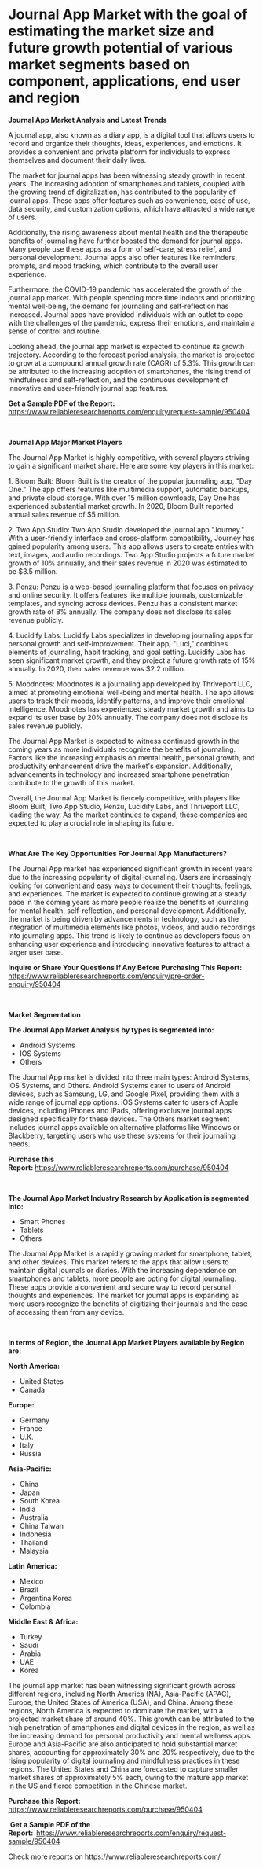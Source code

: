 <p><h1>Journal App Market with the goal of estimating the market size and future growth potential of various market segments based on component, applications, end user and region</h1></p><p><strong>Journal App Market Analysis and Latest Trends</strong></p>
<p><p>A journal app, also known as a diary app, is a digital tool that allows users to record and organize their thoughts, ideas, experiences, and emotions. It provides a convenient and private platform for individuals to express themselves and document their daily lives.</p><p>The market for journal apps has been witnessing steady growth in recent years. The increasing adoption of smartphones and tablets, coupled with the growing trend of digitalization, has contributed to the popularity of journal apps. These apps offer features such as convenience, ease of use, data security, and customization options, which have attracted a wide range of users.</p><p>Additionally, the rising awareness about mental health and the therapeutic benefits of journaling have further boosted the demand for journal apps. Many people use these apps as a form of self-care, stress relief, and personal development. Journal apps also offer features like reminders, prompts, and mood tracking, which contribute to the overall user experience.</p><p>Furthermore, the COVID-19 pandemic has accelerated the growth of the journal app market. With people spending more time indoors and prioritizing mental well-being, the demand for journaling and self-reflection has increased. Journal apps have provided individuals with an outlet to cope with the challenges of the pandemic, express their emotions, and maintain a sense of control and routine.</p><p>Looking ahead, the journal app market is expected to continue its growth trajectory. According to the forecast period analysis, the market is projected to grow at a compound annual growth rate (CAGR) of 5.3%. This growth can be attributed to the increasing adoption of smartphones, the rising trend of mindfulness and self-reflection, and the continuous development of innovative and user-friendly journal app features.</p></p>
<p><strong>Get a Sample PDF of the Report:&nbsp;</strong> <a href="https://www.reliableresearchreports.com/enquiry/request-sample/950404">https://www.reliableresearchreports.com/enquiry/request-sample/950404</a></p>
<p>&nbsp;</p>
<p><strong>Journal App Major Market Players</strong></p>
<p><p>The Journal App Market is highly competitive, with several players striving to gain a significant market share. Here are some key players in this market:</p><p>1. Bloom Built: Bloom Built is the creator of the popular journaling app, "Day One." The app offers features like multimedia support, automatic backups, and private cloud storage. With over 15 million downloads, Day One has experienced substantial market growth. In 2020, Bloom Built reported annual sales revenue of $5 million.</p><p>2. Two App Studio: Two App Studio developed the journal app "Journey." With a user-friendly interface and cross-platform compatibility, Journey has gained popularity among users. This app allows users to create entries with text, images, and audio recordings. Two App Studio projects a future market growth of 10% annually, and their sales revenue in 2020 was estimated to be $3.5 million.</p><p>3. Penzu: Penzu is a web-based journaling platform that focuses on privacy and online security. It offers features like multiple journals, customizable templates, and syncing across devices. Penzu has a consistent market growth rate of 8% annually. The company does not disclose its sales revenue publicly.</p><p>4. Lucidify Labs: Lucidify Labs specializes in developing journaling apps for personal growth and self-improvement. Their app, "Luci," combines elements of journaling, habit tracking, and goal setting. Lucidify Labs has seen significant market growth, and they project a future growth rate of 15% annually. In 2020, their sales revenue was $2.2 million.</p><p>5. Moodnotes: Moodnotes is a journaling app developed by Thriveport LLC, aimed at promoting emotional well-being and mental health. The app allows users to track their moods, identify patterns, and improve their emotional intelligence. Moodnotes has experienced steady market growth and aims to expand its user base by 20% annually. The company does not disclose its sales revenue publicly.</p><p>The Journal App Market is expected to witness continued growth in the coming years as more individuals recognize the benefits of journaling. Factors like the increasing emphasis on mental health, personal growth, and productivity enhancement drive the market's expansion. Additionally, advancements in technology and increased smartphone penetration contribute to the growth of this market.</p><p>Overall, the Journal App Market is fiercely competitive, with players like Bloom Built, Two App Studio, Penzu, Lucidify Labs, and Thriveport LLC, leading the way. As the market continues to expand, these companies are expected to play a crucial role in shaping its future.</p></p>
<p>&nbsp;</p>
<p><strong>What Are The Key Opportunities For Journal App Manufacturers?</strong></p>
<p><p>The Journal App market has experienced significant growth in recent years due to the increasing popularity of digital journaling. Users are increasingly looking for convenient and easy ways to document their thoughts, feelings, and experiences. The market is expected to continue growing at a steady pace in the coming years as more people realize the benefits of journaling for mental health, self-reflection, and personal development. Additionally, the market is being driven by advancements in technology, such as the integration of multimedia elements like photos, videos, and audio recordings into journaling apps. This trend is likely to continue as developers focus on enhancing user experience and introducing innovative features to attract a larger user base.</p></p>
<p><strong>Inquire or Share Your Questions If Any Before Purchasing This Report:</strong> <a href="https://www.reliableresearchreports.com/enquiry/pre-order-enquiry/950404">https://www.reliableresearchreports.com/enquiry/pre-order-enquiry/950404</a></p>
<p>&nbsp;</p>
<p><strong>Market Segmentation</strong></p>
<p><strong>The Journal App Market Analysis by types is segmented into:</strong></p>
<p><ul><li>Android Systems</li><li>IOS Systems</li><li>Others</li></ul></p>
<p><p>The Journal App market is divided into three main types: Android Systems, iOS Systems, and Others. Android Systems cater to users of Android devices, such as Samsung, LG, and Google Pixel, providing them with a wide range of journal app options. iOS Systems cater to users of Apple devices, including iPhones and iPads, offering exclusive journal apps designed specifically for these devices. The Others market segment includes journal apps available on alternative platforms like Windows or Blackberry, targeting users who use these systems for their journaling needs.</p></p>
<p><strong>Purchase this Report:&nbsp;</strong><a href="https://www.reliableresearchreports.com/purchase/950404">https://www.reliableresearchreports.com/purchase/950404</a></p>
<p>&nbsp;</p>
<p><strong>The Journal App Market Industry Research by Application is segmented into:</strong></p>
<p><ul><li>Smart Phones</li><li>Tablets</li><li>Others</li></ul></p>
<p><p>The Journal App Market is a rapidly growing market for smartphone, tablet, and other devices. This market refers to the apps that allow users to maintain digital journals or diaries. With the increasing dependence on smartphones and tablets, more people are opting for digital journaling. These apps provide a convenient and secure way to record personal thoughts and experiences. The market for journal apps is expanding as more users recognize the benefits of digitizing their journals and the ease of accessing them from any device.</p></p>
<p>&nbsp;</p>
<p><strong>In terms of Region, the Journal App Market Players available by Region are:</strong></p>
<p>
    <p> <strong> North America: </strong>
        <ul>
            <li>United States</li>
            <li>Canada</li>
        </ul>
        </p> 
    <p> <strong> Europe: </strong>
        <ul>
            <li>Germany</li>
            <li>France</li>
            <li>U.K.</li>
            <li>Italy</li>
            <li>Russia</li>
        </ul>
        </p> 
    <p> <strong> Asia-Pacific: </strong>
        <ul>
            <li>China</li>
            <li>Japan</li>
            <li>South Korea</li>
            <li>India</li>
            <li>Australia</li>
            <li>China Taiwan</li>
            <li>Indonesia</li>
            <li>Thailand</li>
            <li>Malaysia</li>
        </ul>
        </p> 
    <p> <strong> Latin America: </strong>
        <ul>
            <li>Mexico</li>
            <li>Brazil</li>
            <li>Argentina Korea</li>
            <li>Colombia</li>
        </ul>
        </p> 
    <p> <strong> Middle East & Africa: </strong>
        <ul>
            <li>Turkey</li>
            <li>Saudi</li>
            <li>Arabia</li>
            <li>UAE</li>
            <li>Korea</li>
        </ul>
    </p>
    </p>
<p><p>The journal app market has been witnessing significant growth across different regions, including North America (NA), Asia-Pacific (APAC), Europe, the United States of America (USA), and China. Among these regions, North America is expected to dominate the market, with a projected market share of around 40%. This growth can be attributed to the high penetration of smartphones and digital devices in the region, as well as the increasing demand for personal productivity and mental wellness apps. Europe and Asia-Pacific are also anticipated to hold substantial market shares, accounting for approximately 30% and 20% respectively, due to the rising popularity of digital journaling and mindfulness practices in these regions. The United States and China are forecasted to capture smaller market shares of approximately 5% each, owing to the mature app market in the US and fierce competition in the Chinese market.</p></p>
<p><strong>Purchase this Report: </strong><a href="https://www.reliableresearchreports.com/purchase/950404">https://www.reliableresearchreports.com/purchase/950404</a></p>
<p>&nbsp;<strong>Get a Sample PDF of the Report:&nbsp;&nbsp;</strong><a href="https://www.reliableresearchreports.com/enquiry/request-sample/950404">https://www.reliableresearchreports.com/enquiry/request-sample/950404</a></p>
<p><strong></strong></p>
<p>Check more reports on https://www.reliableresearchreports.com/</p>